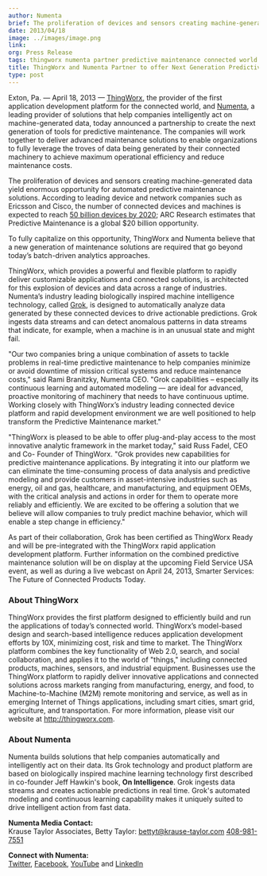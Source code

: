 ```yaml
---
author: Numenta
brief: The proliferation of devices and sensors creating machine-generated data yield enormous opportunity for automated predictive maintenance solutions. According
date: 2013/04/18
image: ../images/image.png
link:
org: Press Release
tags: thingworx numenta partner predictive maintenance connected world
title: ThingWorx and Numenta Partner to offer Next Generation Predictive Maintenance and Operations for the Connected World
type: post
---
```


Exton, Pa. &#8212; April 18, 2013 &#8212; [ThingWorx](http://thingworx.com), the
provider of the first application development platform for the connected world,
and [Numenta](/), a leading provider of solutions that help companies
intelligently act on machine-generated data, today announced a partnership to
create the next generation of tools for predictive maintenance. The companies
will work together to deliver advanced maintenance solutions to enable
organizations to fully leverage the troves of data being generated by their
connected machinery to achieve maximum operational efficiency and reduce
maintenance costs.

The proliferation of devices and sensors creating machine-generated data yield
enormous opportunity for automated predictive maintenance solutions. According
to leading device and network companies such as Ericsson and Cisco, the number
of connected devices and machines is expected to reach
[50 billion devices by 2020](https://www.ericsson.com/openarticle/mwc-connected-devices_1686565587_c);
ARC Research estimates that Predictive Maintenance is a global $20 billion
opportunity.

To fully capitalize on this opportunity, ThingWorx and Numenta believe that a
new generation of maintenance solutions are required that go beyond today’s
batch-driven analytics approaches.

ThingWorx, which provides a powerful and flexible platform to rapidly deliver
customizable applications and connected solutions, is architected for this
explosion of devices and data across a range of industries. Numenta’s industry
leading biologically inspired machine intelligence technology, called
[Grok](http://grokstream.com), is designed to automatically analyze data
generated by these connected devices to drive actionable predictions.  Grok
ingests data streams and can detect anomalous patterns in data streams that
indicate, for example, when a machine is in an unusual state and might fail.

"Our two companies bring a unique combination of assets to tackle problems in
real-time predictive maintenance  to help companies minimize or avoid downtime
of mission critical systems and reduce maintenance costs," said Rami Branitzky,
Numenta CEO. "Grok capabilities – especially its continuous learning and
automated modeling — are ideal for advanced, proactive monitoring of machinery
that needs to have continuous uptime. Working closely with ThingWorx’s industry
leading connected device platform and rapid development environment we are well
positioned to help transform the Predictive Maintenance market."

"ThingWorx is pleased to be able to offer plug-and-play access to the most
innovative analytic framework in the market today," said Russ Fadel, CEO and Co-
Founder of ThingWorx.  "Grok provides new capabilities for predictive
maintenance applications.  By integrating it into our platform we can eliminate
the time-consuming process of data analysis and predictive modeling and provide
customers in asset-intensive industries such as energy, oil and gas, healthcare,
and manufacturing, and equipment OEMs, with the critical analysis and actions in
order for them to operate more reliably and efficiently. We are excited to be
offering a solution that we believe  will allow companies to truly predict
machine behavior, which will enable a step change in efficiency."

As part of their collaboration, Grok has been certified as ThingWorx Ready and
will be pre-integrated with the ThingWorx rapid application development
platform.  Further information on the combined predictive maintenance solution
will be on display at the upcoming
Field Service USA event, as well as during a live webcast on April 24, 2013, Smarter Services: The Future of Connected Products Today.

### About ThingWorx

ThingWorx provides the first platform designed to efficiently build and
run the applications of today’s connected world. ThingWorx’s model-based design
and search-based intelligence reduces application development efforts by 10X,
minimizing cost, risk and time to market. The ThingWorx platform combines the
key functionality of Web 2.0, search, and social collaboration, and applies it
to the world of "things," including connected products, machines, sensors, and
industrial equipment. Businesses use the ThingWorx platform to rapidly deliver
innovative applications and connected solutions across markets ranging from
manufacturing, energy, and food, to Machine-to-Machine (M2M) remote monitoring
and service, as well as in emerging Internet of Things applications, including
smart cities, smart grid, agriculture, and transportation.  For more
information, please visit our website at http://thingworx.com.

### About Numenta

Numenta builds solutions that help companies automatically and intelligently act
on their data.  Its Grok technology and product platform are based on
biologically inspired machine learning technology first described in co-founder
Jeff Hawkin's book, **On Intelligence**. Grok ingests data streams and
creates actionable predictions in real time. Grok's automated modeling and
continuous learning capability makes it uniquely suited to drive intelligent
action from fast data.

**Numenta Media Contact:** <br/>
Krause Taylor Associates,
Betty Taylor:
[bettyt@krause-taylor.com](mailto:bettyt@krause-taylor.com)
[408-981-7551](tel:+1-408-981-7551)

**Connect with Numenta:** <br/>
[Twitter](https://twitter.com/numenta),
[Facebook](https://www.facebook.com/pages/Numenta/321559142118?ref=br_tf),
[YouTube](https://www.youtube.com/user/numenta) and
[LinkedIn](https://www.linkedin.com/company/numenta)
